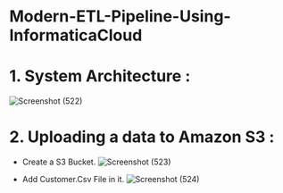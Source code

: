 # Modern-ETL-Pipeline-Using-InformaticaCloud

# 1. System Architecture :
![Screenshot (522)](https://github.com/shekharj21/shekharj21/assets/54074505/ccf40928-5595-4309-affc-2f2d86e614dc)

# 2. Uploading a data to Amazon S3 :
- Create a S3 Bucket.
![Screenshot (523)](https://github.com/shekharj21/shekharj21/assets/54074505/8fc4badd-94a3-46cd-a9b8-4edabc66c2ce)

- Add Customer.Csv File in it.
![Screenshot (524)](https://github.com/shekharj21/shekharj21/assets/54074505/c9707f6a-421a-4073-a480-a34a02171e83)
